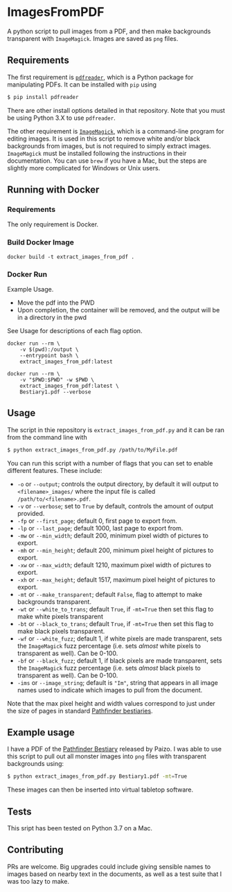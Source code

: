 # ImagesFromPDF

A python script to pull images from a PDF, and then make
backgrounds transparent with `ImageMagick`. Images are saved
as `png` files.

## Requirements

The first requirement is [`pdfreader`](https://github.com/maxpmaxp/pdfreader),
which is a Python package for manipulating PDFs. It can be installed with
`pip` using
```bash
$ pip install pdfreader
```
There are other install options detailed in that repository. Note that
you must be using Python 3.X to use `pdfreader`.

The other requirement is [`ImageMagick`](https://imagemagick.org/index.php),
which is a command-line program for editing images. It is used in
this script to remove white and/or black backgrounds from images, but
is not required to simply extract images.
`ImageMagick` must be installed following the instructions in their
documentation. You can use `brew` if you have a Mac, but the
steps are slightly more complicated for Windows or Unix users.

## Running with Docker

### Requirements
The only requirement is Docker.

### Build Docker Image
```
docker build -t extract_images_from_pdf .
```
### Docker Run

Example Usage.
* Move the pdf into the PWD
* Upon completion, the container will be removed, and the output will be in a directory in the pwd

See Usage for descriptions of each flag option.


```
docker run --rm \
    -v $(pwd):/output \
    --entrypoint bash \
    extract_images_from_pdf:latest
```

```
docker run --rm \
    -v "$PWD:$PWD" -w $PWD \
    extract_images_from_pdf:latest \
    Bestiary1.pdf --verbose
```

## Usage

The script in thie repository is `extract_images_from_pdf.py` and it
can be ran from the command line with
```bash
$ python extract_images_from_pdf.py /path/to/MyFile.pdf
```

You can run this script with a number of flags that you can set
to enable different features. These include:

* `-o` or `--output`; controls the output directory, by default it will output to `<filename>_images/` where the input file is called `/path/to/<filename>.pdf`.
* `-v` or `--verbose`; set to `True` by default, controls the amount of output provided.
* `-fp` or `--first_page`; default 0, first page to export from.
* `-lp` or `--last_page`; default 1000, last page to export from.
* `-mw` or `--min_width`; default 200, minimum pixel width of pictures to export.
* `-mh` or `--min_height`; default 200, minimum pixel height of pictures to export.
* `-xw` or `--max_width`; default 1210, maximum pixel width of pictures to export.
* `-xh` or `--max_height`; default 1517, maximum pixel height of pictures to export.
* `-mt` or `--make_transparent`; default `False`, flag to attempt to make backgrounds transparent.
* `-wt` or `--white_to_trans`; default `True`, if `-mt=True` then set this flag to make white pixels transparent
* `-bt` or `--black_to_trans`; default `True`, if `-mt=True` then set this flag to make black pixels transparent.
* `-wf` or `--white_fuzz`; default 1, if white pixels are made transparent, sets the `ImageMagick` fuzz percentage (i.e. sets _almost_ white pixels to transparent as well). Can be 0-100.
* `-bf` or `--black_fuzz`; default 1, if black pixels are made transparent, sets the `ImageMagick` fuzz percentage (i.e. sets _almost_ black pixels to transparent as well). Can be 0-100.
* `-ims` or `--image_string`; default is `"Im"`, string that appears in all image names used to indicate which images to pull from the document.

Note that the max pixel height and width values correspond to just under the size of pages in standard [Pathfinder bestiaries](https://paizo.com/products/btpy8auu?Pathfinder-Roleplaying-Game-Bestiary).

## Example usage

I have a PDF of the [Pathfinder Bestiary](https://paizo.com/products/btpy8auu?Pathfinder-Roleplaying-Game-Bestiary) released by Paizo. I was able to use this script to pull out all monster images into `png` files with transparent backgrounds using:
```bash
$ python extract_images_from_pdf.py Bestiary1.pdf -mt=True
```
These images can then be inserted into virtual tabletop software.

## Tests

This sript has been tested on Python 3.7 on a Mac.

## Contributing

PRs are welcome. Big upgrades could include giving sensible names to images based on nearby text in the documents, as well as a test suite that I was too lazy to make.